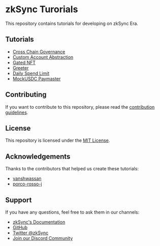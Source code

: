 # zkSync Turorials

This repository contains tutorials for developing on zkSync Era.

## Tutorials

- [Cross Chain Governance](./cross-chain/README.md)
- [Custom Account Abstraction](./custom-aa/README.md)
- [Gated NFT](./gated-nft/README.md)
- [Greeter](./greeter/README.md)
- [Daily Spend Limit](./spend-limit/README.md)
- [MockUSDC Paymaster](./usdc-paymaster-w-api3-data-feeds/README.md)

## Contributing

If you want to contribute to this repository, please read the [contribution guidelines](./CONTRIBUTING.md).

## License

This repository is licensed under the [MIT License](./LICENSE).

## Acknowledgements

Thanks to the contributors that helped us create these tutorials:

- [vanshwassan](https://github.com/vanshwassan)
- [porco-rosso-j](https://github.com/porco-rosso-j)

## Support

If you have any questions, feel free to ask them in our channels:

- [zkSync's Documentation](https://era.zksync.io/docs/)
- [GitHub](https://github.com/matter-labs)
- [Twitter @zkSync](https://twitter.com/zksync)
- [Join our Discord Community](https://join.zksync.dev)
